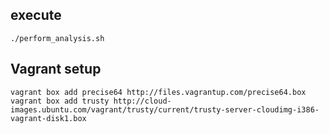 
## execute

    ./perform_analysis.sh


## Vagrant setup

    vagrant box add precise64 http://files.vagrantup.com/precise64.box
    vagrant box add trusty http://cloud-images.ubuntu.com/vagrant/trusty/current/trusty-server-cloudimg-i386-vagrant-disk1.box

